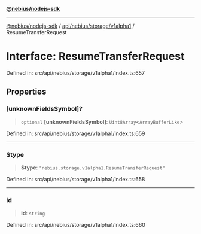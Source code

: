 [**@nebius/nodejs-sdk**](../../../../../README.md)

***

[@nebius/nodejs-sdk](../../../../../README.md) / [api/nebius/storage/v1alpha1](../README.md) / ResumeTransferRequest

# Interface: ResumeTransferRequest

Defined in: src/api/nebius/storage/v1alpha1/index.ts:657

## Properties

### \[unknownFieldsSymbol\]?

> `optional` **\[unknownFieldsSymbol\]**: `Uint8Array`\<`ArrayBufferLike`\>

Defined in: src/api/nebius/storage/v1alpha1/index.ts:659

***

### $type

> **$type**: `"nebius.storage.v1alpha1.ResumeTransferRequest"`

Defined in: src/api/nebius/storage/v1alpha1/index.ts:658

***

### id

> **id**: `string`

Defined in: src/api/nebius/storage/v1alpha1/index.ts:660
